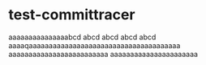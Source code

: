 # test-committracer
aaaaaaaaaaaaaaabcd abcd abcd abcd abcd
aaaaqaaaaaaaaaaaaaaaaaaaaaaaaaaaaaaaaaaaaaa
aaaaaaaaaaaaaaaaaaaaaaaaa
aaaaaaaaaaaaaaaaaaaaaa
